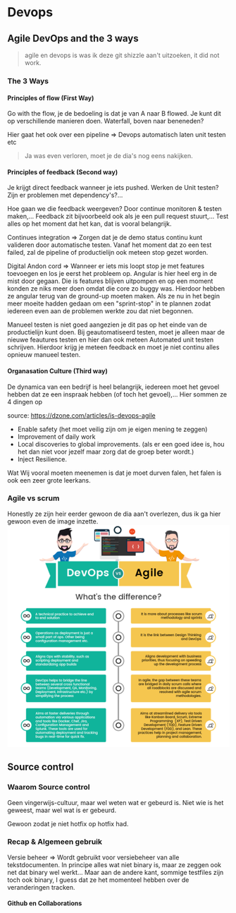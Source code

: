 # Devops

## Agile DevOps and the 3 ways

> agile en devops is was ik deze git shizzle aan't uitzoeken, it did not work.

### The 3 Ways

#### Principles of flow (First Way)

Go with the flow, je de bedoeling is dat je van A naar B flowed. Je kunt dit op verschillende manieren doen. Waterfall,
boven naar beneneden?

Hier gaat het ook over een pipeline => Devops automatisch laten unit testen etc
> Ja was even verloren, moet je de dia's nog eens nakijken.

#### Principles of feedback (Second way)

Je krijgt direct feedback wanneer je iets pushed. Werken de Unit testen? Zijn er problemen met dependency's?...

Hoe gaan we die feedback weergeven? Door continue monitoren & testen maken,...
Feedback zit bijvoorbeeld ook als je een pull request stuurt,... Test alles op het moment dat het kan, dat is vooral
belangrijk.

Continues integration => Zorgen dat je de demo status continu kunt valideren door automatische testen. Vanaf het moment
dat zo een test failed, zal de pipeline of productielijn ook meteen stop gezet worden.

Digital Andon cord => Wanneer er iets mis loopt stop je met features toevoegen en los je eerst het probleem op. Angular
is hier heel erg in de mist door gegaan. Die is features blijven uitpompen en op een moment konden ze niks meer doen
omdat die core zo buggy was. Hierdoor hebben ze angular terug van de ground-up moeten maken. Als ze nu in het begin meer
moeite hadden gedaan om een "sprint-stop" in te plannen zodat iedereen even aan de problemen werkte zou dat niet
begonnen.

Manueel testen is niet goed aangezien je dit pas op het einde van de productielijn kunt doen. Bij geautomatiseerd
testen, moet je alleen maar de nieuwe feautures testen en hier dan ook meteen Automated unit testen schrijven. Hierdoor
krijg je meteen feedback en moet je niet continu alles opnieuw manueel testen.

#### Organasation Culture (Third way)

De dynamica van een bedrijf is heel belangrijk, iedereen moet het gevoel hebben dat ze een inspraak hebben (of toch het
gevoel),... Hier sommen ze 4 dingen op

source: https://dzone.com/articles/is-devops-agile

- Enable safety (het moet veilig zijn om je eigen mening te zeggen)
- Improvement of daily work
- Local discoveries to global improvements. (als er een goed idee is, hou het dan niet voor jezelf maar zorg dat de
  groep beter wordt.)
- Inject Resilience.

Wat Wij vooral moeten meenemen is dat je moet durven falen, het falen is ook een zeer grote leerkans.

### Agile vs scrum

Honestly ze zijn heir eerder gewoon de dia aan't overlezen, dus ik ga hier gewoon even de image inzette.
<img src="devops-to-agile-infographics.png" alt="Infographics over devops."/>

## Source control

### Waarom Source control

Geen vingerwijs-cultuur, maar wel weten wat er gebeurd is. Niet wie is het geweest, maar wel wat is er gebeurd.

Gewoon zodat je niet hotfix op hotfix had.

### Recap & Algemeen gebruik

Versie beheer => Wordt gebruikt voor versiebeheer van alle tekstdocumenten. In principe alles wat niet binary is, maar
ze zeggen ook net dat binary wel werkt... Maar aan de andere kant, sommige testfiles zijn toch ook binary, I guess dat
ze het momenteel hebben over de veranderingen tracken.

#### Github en Collaborations 

 